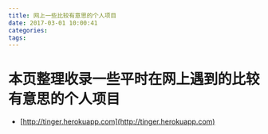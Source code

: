 ```yaml
---
title: 网上一些比较有意思的个人项目
date: 2017-03-01 10:00:41
categories:
tags:
---
```


# 本页整理收录一些平时在网上遇到的比较有意思的个人项目

* [http://tinger.herokuapp.com](http://tinger.herokuapp.com)
